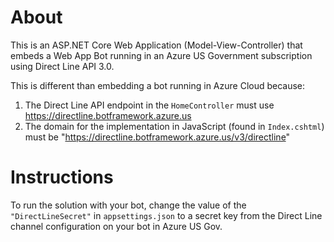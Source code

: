 ﻿# About

This is an ASP.NET Core Web Application (Model-View-Controller) that embeds a Web App Bot running in an Azure US Government subscription using Direct Line API 3.0.

This is different than embedding a bot running in Azure Cloud because:
1. The Direct Line API endpoint in the `HomeController` must use https://directline.botframework.azure.us 
1. The domain for the implementation in JavaScript (found in `Index.cshtml`) must be "https://directline.botframework.azure.us/v3/directline"

# Instructions

To run the solution with your bot, change the value of the `"DirectLineSecret"` in `appsettings.json` to a secret key from the Direct Line channel configuration on your bot in Azure US Gov.